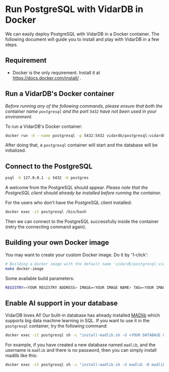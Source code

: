 # Run PostgreSQL with VidarDB in Docker

We can easily deploy PostgreSQL with VidarDB in a Docker container. The following document will guide you to install and play with VidarDB in a few steps.

## Requirement

- Docker is the only requirement. Install it at https://docs.docker.com/install/ .

## Run a VidarDB's Docker container

*Before running any of the following commands, please ensure that both the container name `postgresql` and the port `5432` have not been used in your environment.*

To run a VidarDB's Docker container:

```sh
docker run -d --name postgresql -p 5432:5432 vidardb/postgresql:vidardb-latest
```

After doing that, a `postgresql` container will start and the database will be initialized.

## Connect to the PostgreSQL

```sh
psql -h 127.0.0.1 -p 5432 -U postgres
```

A welcome from the PostgreSQL should appear. *Please note that the PostgreSQL client should already be installed before running the container.*

For the users who don't have the PostgreSQL client installed:

```sh
docker exec -it postgresql /bin/bash
```

Then we can connect to the PostgreSQL successfully inside the container (retry the connecting command again).

## Building your own Docker image

You may want to create your custom Docker image. Do it by '1-click':

```sh
# Building a Docker image with the default name 'vidardb/postgresql:vidardb-latest'
make docker-image
```

Some available build parameters:

```sh
REGISTRY=<YOUR REGISTRY ADDRESS> IMAGE=<YOUR IMAGE NAME> TAG=<YOUR IMAGE TAG> make docker-image 
```

## Enable AI support in your database

VidarDB loves AI! Our bulit-in database has already installed [MADlib](https://madlib.apache.org/) which supports big data machine learning in SQL. If you want to use it in the `postgresql` container, try the following command:

```sh
docker exec -it postgresql sh -c "install-madlib.sh -U <YOUR DATABASE USERNAME> -P <YOUR DATABASE PASSWORD> -D <YOUR DATABASE NAME>"
```

For example, if you have created a new database named `madlib`, and the username is `madlib` and there is no password,
then you can simply install madlib like this:

```sh
docker exec -it postgresql sh -c "install-madlib.sh -U madlib -D madlib"
```
